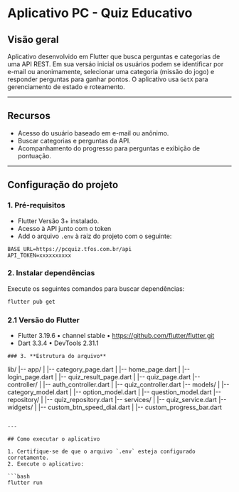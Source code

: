 # Aplicativo PC - Quiz Educativo

## Visão geral

Aplicativo desenvolvido em Flutter que busca perguntas e categorias de uma API REST. Em sua versáo inicial os usuários podem se identificar por e-mail ou anonimamente, selecionar uma categoria (missão do jogo) e responder perguntas para ganhar pontos. O aplicativo usa `GetX` para gerenciamento de estado e roteamento.

---

## Recursos

- Acesso do usuário baseado em e-mail ou anônimo.
- Buscar categorias e perguntas da API.
- Acompanhamento do progresso para perguntas e exibição de pontuação.

---

## Configuração do projeto

### 1. **Pré-requisitos**

- Flutter Versão 3+ instalado.
- Acesso à API junto com o token
- Add o arquivo `.env` à raiz do projeto com o seguinte:

```
BASE_URL=https://pcquiz.tfos.com.br/api
API_TOKEN=xxxxxxxxxx
```

### 2. **Instalar dependências**

Execute os seguintes comandos para buscar dependências:

```bash
flutter pub get
```

### 2.1 **Versão do Flutter**

- Flutter 3.19.6 • channel stable • https://github.com/flutter/flutter.git
- Dart 3.3.4 • DevTools 2.31.1

```
### 3. **Estrutura do arquivo**

```

lib/
|-- app/
| |-- category_page.dart
| |-- home_page.dart
| |-- login_page.dart
| |-- quiz_result_page.dart
| |-- quiz_page.dart
|-- controller/
| |-- auth_controller.dart
| |-- quiz_controller.dart
|-- models/
| |-- category_model.dart
| |-- option_model.dart
| |-- question_model.dart
|-- repository/
| |-- quiz_repository.dart
|-- services/
| |-- quiz_service.dart
|-- widgets/
| |-- custom_btn_speed_dial.dart
| |-- custom_progress_bar.dart

````

---

## Como executar o aplicativo

1. Certifique-se de que o arquivo `.env` esteja configurado corretamente.
2. Execute o aplicativo:

```bash
flutter run
````
